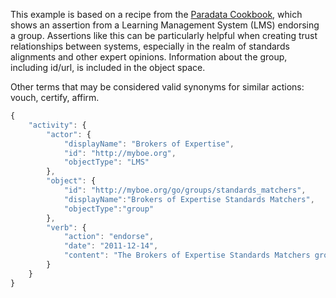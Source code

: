 This example is based on a recipe from the [Paradata Cookbook](https://docs.google.com/document/d/1lggCnowWsDgQxrNjYRAgh2KNwKfq-MV8vLJzRXbAaos/edit?hl=en_US), which shows an assertion from a Learning Management System (LMS) endorsing a group. Assertions like this can be particularly helpful when creating trust relationships between systems, especially in the realm of standards alignments and other expert opinions. Information about the group, including id/url, is included in the object space.

Other terms that may be considered valid synonyms for similar actions: vouch, certify, affirm.

```javascript
{
    "activity": {
        "actor": {
            "displayName": "Brokers of Expertise", 
            "id": "http://myboe.org", 
            "objectType": "LMS"
        }, 
        "object": {
            "id": "http://myboe.org/go/groups/standards_matchers",
            "displayName":"Brokers of Expertise Standards Matchers",
            "objectType":"group"
        },
        "verb": {
            "action": "endorse",
            "date": "2011-12-14",
            "content": "The Brokers of Expertise Standards Matchers group found at http://myboe.org/go/groups/standards_matchers was endorsed by the administrators of the Brokers of Expertise Learning Management System."
        }
    }
}
```
